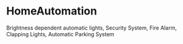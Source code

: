# HomeAutomation
Brightness dependent automatic lights, Security System, Fire Alarm, Clapping Lights, Automatic Parking System
